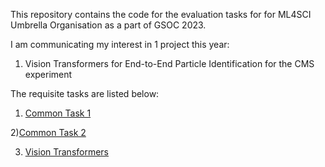 This repository contains the code for the evaluation tasks for for ML4SCI Umbrella Organisation as a part of GSOC 2023.

I am communicating my interest in 1 project this year:

1. Vision Transformers for End-to-End Particle Identification for the CMS experiment

The requisite tasks are listed below:

1) [Common Task 1](./common_task_1/)

2)[Common Task 2](./common_task_2/)

3) [Vision Transformers](./vision_transformers/)

